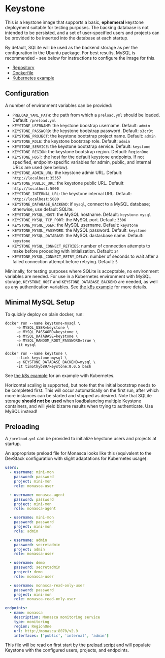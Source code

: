 Keystone
========

This is a keystone image that supports a basic, **ephemeral** keystone
deployment suitable for testing purposes. The backing database is not intended
to be persisted, and a set of user-specified users and projects can be provided
to be inserted into the database at each startup.

By default, SQLite will be used as the backend storage as per the configuration
in the Ubuntu package. For best results, MySQL is recommended - see below for
instructions to configure the image for this.

 * [Repository](https://github.com/hpcloud-mon/monasca-docker/blob/master/keystone/)
 * [Dockerfile](https://github.com/hpcloud-mon/monasca-docker/blob/master/keystone/Dockerfile)
 * [Kubernetes example](https://github.com/hpcloud-mon/monasca-docker/blob/master/k8s/keystone/)

Configuration
-------------
A number of environment variables can be provided:

 * `PRELOAD_YAML_PATH`: the path from which a `preload.yml` should be loaded.
   Default: `/preload.yml`
 * `KEYSTONE_USERNAME`: the keystone boostrap username. Default: `admin`
 * `KEYSTONE_PASSWORD`: the keystone bootstrap password. Default: `s3cr3t`
 * `KEYSTONE_PROJECT`: the keystone bootstrap project name. Default: `admin`
 * `KEYSTONE_ROLE`: the keystone bootstrap role. Default: `admin`
 * `KEYSTONE_SERVICE`: the keystone bootstrap service. Default: `keystone`
 * `KEYSTONE_REGION`: the keystone bootstrap region. Default: `RegionOne`
 * `KEYSTONE_HOST`: the host for the default keystone endpoints. If not
   specified, endpoint-specific variables for admin, public, and internal URLs
   are used (see below).
 * `KEYSTONE_ADMIN_URL`: the keystone admin URL. Default:
   `http://localhost:35357`
 * `KEYSTONE_PUBLIC_URL`: the keystone public URL. Default:
   `http://localhost:5000`
 * `KEYSTONE_INTERNAL_URL`: the keystone internal URL. Default:
   `http://localhost:5000`
 * `KEYSTONE_DATABASE_BACKEND`: if `mysql`, connect to a MySQL database;
   otherwise, use default SQLite.
 * `KEYSTONE_MYSQL_HOST`: the MySQL hostname. Default: `keystone-mysql`
 * `KEYSTONE_MYSQL_TCP_PORT`: the MySQL port. Default: `3306`
 * `KEYSTONE_MYSQL_USER`: the MySQL username. Default: `keystone`
 * `KEYSTONE_MYSQL_PASSWORD`: the MySQL password. Default: `keystone`
 * `KEYSTONE_MYSQL_DATABASE`: the MySQL dastasbase name. Default: `keystone`
 * `KEYSTONE_MYSQL_CONNECT_RETRIES`: number of connection attempts to make
   before proceding with initialization. Default: `24`
 * `KEYSTONE_MYSQL_CONNECT_RETRY_DELAY`: number of seconds to wait after a
   failed connection attempt before retrying. Default: `5`

Minimally, for testing purposes where SQLite is acceptable, no environment
variables are needed. For use in a Kubernetes environment with MySQL storage,
`KEYSTONE_HOST` and `KEYSTONE_DATABASE_BACKEND` are needed, as well as any
authentication variables. See [the k8s example](https://github.com/hpcloud-mon/monasca-docker/tree/master/k8s/keystone)
for more details.

Minimal MySQL Setup
-------------------
To quickly deploy on plain docker, run:

    docker run --name keystone-mysql \
         -e MYSQL_USER=keystone \
         -e MYSQL_PASSWORD=keystone \
         -e MYSQL_DATABASE=keystone \
         -e MYSQL_RANDOM_ROOT_PASSWORD=true \
         -it mysql

    docker run --name keystone \
         --link keystone-mysql \
         -e KEYSTONE_DATABASE_BACKEND=mysql \
         -it timothyb89/keystone:0.0.5 bash

See [the k8s example](https://github.com/hpcloud-mon/monasca-docker/tree/master/k8s/keystone)
for an example with Kubernetes.

Horizontal scaling is supported, but note that the initial bootstrap needs to
be completed first. This will occur automatically on the first run, after which
more instances can be started and stopped as desired. Note that SQLite storage
**should not be used** when loadbalancing multiple Keystone containers, and will
yield bizarre results when trying to authenticate. Use MySQL instead!

Preloading
----------
A `/preload.yml` can be provided to initialize keystone users and projects at
startup.

An appropriate preload file for Monasca looks like this (equivalent to the
DevStack configuration with slight adaptations for Kubernetes usage):

```yaml
users:
  - username: mini-mon
    password: password
    project: mini-mon
    role: monasca-user

  - username: monasca-agent
    password: password
    project: mini-mon
    role: monasca-agent

  - username: mini-mon
    password: password
    project: mini-mon
    role: admin

  - username: admin
    password: secretadmin
    project: admin
    role: monasca-user

  - username: demo
    password: secretadmin
    project: demo
    role: monasca-user

  - username: monasca-read-only-user
    password: password
    project: mini-mon
    role: monasca-read-only-user

endpoints:
  - name: monasca
    description: Monasca monitoring service
    type: monitoring
    region: RegionOne
    url: http://monasca:8070/v2.0
    interfaces: ['public', 'internal', 'admin']
```

This file will be read on first start by the
[preload script](https://github.com/hpcloud-mon/monasca-docker/blob/master/keystone/preload.py)
and will populate Keystone with the configured users, projects, and endpoints.
